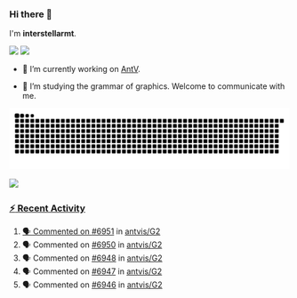### Hi there 👋

I'm **interstellarmt**.

[![](https://img.shields.io/endpoint?url=https://awards.antv.vision/interstellarmt-g2-contributor.json)](https://github.com/antvis/g2)
[![](https://img.shields.io/endpoint?url=https://awards.antv.vision/interstellarmt-gpt-vis-contributor.json)](https://github.com/antvis/gpt-vis)

- 🔭 I’m currently working on [AntV](https://github.com/antvis).

- 📖 I’m studying the grammar of graphics. Welcome to communicate with me.

![](https://raw.githubusercontent.com/interstellarmt/interstellarmt/refs/heads/output/github-contribution-grid-snake.svg)
<div>
  <a href="https://github.com/interstellarmt">
  <img height="180em" src="https://github-readme-stats-eight-theta.vercel.app/api?username=interstellarmt&show_icons=true&include_all_commits=true&count_private=true&theme=tokyonight"/>
</div>
    
### :zap: Recent Activity

<!--START_SECTION:activity-->
1. 🗣 Commented on [#6951](https://github.com/antvis/G2/pull/6951#issuecomment-2918877450) in [antvis/G2](https://github.com/antvis/G2)
2. 🗣 Commented on [#6950](https://github.com/antvis/G2/pull/6950#issuecomment-2918853769) in [antvis/G2](https://github.com/antvis/G2)
3. 🗣 Commented on [#6948](https://github.com/antvis/G2/pull/6948#issuecomment-2918811992) in [antvis/G2](https://github.com/antvis/G2)
4. 🗣 Commented on [#6947](https://github.com/antvis/G2/pull/6947#issuecomment-2918787652) in [antvis/G2](https://github.com/antvis/G2)
5. 🗣 Commented on [#6946](https://github.com/antvis/G2/pull/6946#issuecomment-2918696635) in [antvis/G2](https://github.com/antvis/G2)
<!--END_SECTION:activity-->

